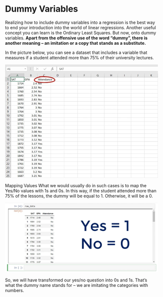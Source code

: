 # Dummy Variables

Realizing how to include dummy variables into a regression is the best way to end your introduction into the world of linear regressions. Another useful concept you can learn is the Ordinary Least Squares. But now, onto dummy variables.  **Apart from the offensive use of the word “dummy”, there is another meaning – an imitation or a copy that stands as a substitute.**

In the picture below, you can see a dataset that includes a variable that measures if a student attended more than 75% of their university lectures.

![](../../res/image3-9.jpg)

Mapping Values
What we would usually do in such cases is to map the Yes/No values with 1s and 0s. In this way, if the student attended more than 75% of the lessons, the dummy will be equal to 1. Otherwise, it will be a 0.

![](../../res/image5-8.jpg)

So, we will have transformed our yes/no question into 0s and 1s. That’s what the dummy name stands for – we are imitating the categories with numbers.